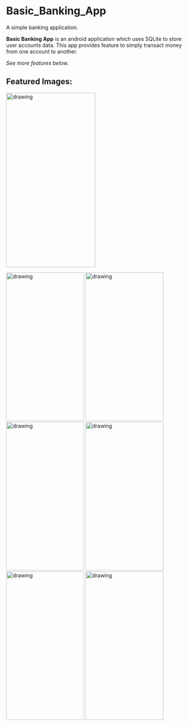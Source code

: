
# Basic_Banking_App
A simple banking application.

**Basic Banking App** is an android application which uses SQLite to store user accounts data. This app provides feature to simply transact money from one account to another.

*See more features below.*
  
## Featured Images:

<img src="https://user-images.githubusercontent.com/64949957/118172781-616c5000-b44a-11eb-8c5e-0bdc80933e81.jpeg" alt="drawing" width="240" height="470"/> 

<img src="https://user-images.githubusercontent.com/64949957/118173748-9d53e500-b44b-11eb-90a2-3e870a6600d3.jpg" alt="drawing" width="210" height="400"/> <img src="https://user-images.githubusercontent.com/64949957/118173764-a2189900-b44b-11eb-986e-6b16a5f408f7.jpg" alt="drawing" width="210" height="400"/> <img src="https://user-images.githubusercontent.com/64949957/118173782-a5138980-b44b-11eb-9ed1-82708a4d6887.jpg" alt="drawing" width="210" height="400"/> <img src="https://user-images.githubusercontent.com/64949957/118173786-a80e7a00-b44b-11eb-8463-ea9bfd6f272f.jpg" alt="drawing" width="210" height="400"/> <img src="https://user-images.githubusercontent.com/64949957/118173801-aba20100-b44b-11eb-8a7e-547281d939e0.jpg" alt="drawing" width="210" height="400"/> <img src="https://user-images.githubusercontent.com/64949957/118173843-b492d280-b44b-11eb-9d4a-c39c816b644c.jpg" alt="drawing" width="210" height="400"/>
